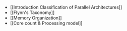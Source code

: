 - [[Introduction Classification of Parallel Architectures]]
- [[Flynn's Taxonomy]]
- [[Memory Organization]]
- [[Core count & Processing model]]